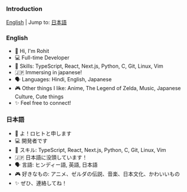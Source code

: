 ### Introduction
[English](#english) | Jump to: [日本語](#ja)
### <a name="english"></a>English
* 👋 Hi, I'm Rohit
* 💻 Full-time Developer
* 🚀 Skills: TypeScript, React, Next.js, Python, C, Git, Linux, Vim
* 🇯🇵 Immersing in japanese!
* 🗣️ Languages: Hindi, English, Japanese
* 🎮 Other things I like: Anime, The Legend of Zelda, Music, Japanese Culture, Cute things
* ✨ Feel free to connect!
### <a name="ja"></a>日本語
* 👋 よ！ロヒトと申します
* 💻 開発者です
* 🚀 スキル: TypeScript, React, Next.js, Python, C, Git, Linux, Vim
* 🇯🇵 日本語に没頭しています！
* 🗣️ 言語: ヒンディー語, 英語, 日本語
* 🎮 好きなもの: アニメ、ゼルダの伝説、音楽、日本文化、かわいいもの
* ✨ ぜひ、連絡してね！
